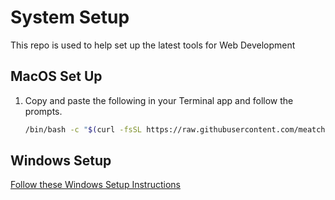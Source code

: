 # System Setup
This repo is used to help set up the latest tools for Web Development

## MacOS Set Up

1. Copy and paste the following in your Terminal app and follow the prompts.

   ```bash
   /bin/bash -c "$(curl -fsSL https://raw.githubusercontent.com/meatch/system-setup/master/MacOS-Setup.sh)"
   ```

## Windows Setup

[Follow these Windows Setup Instructions](Windows-Setup.md)
